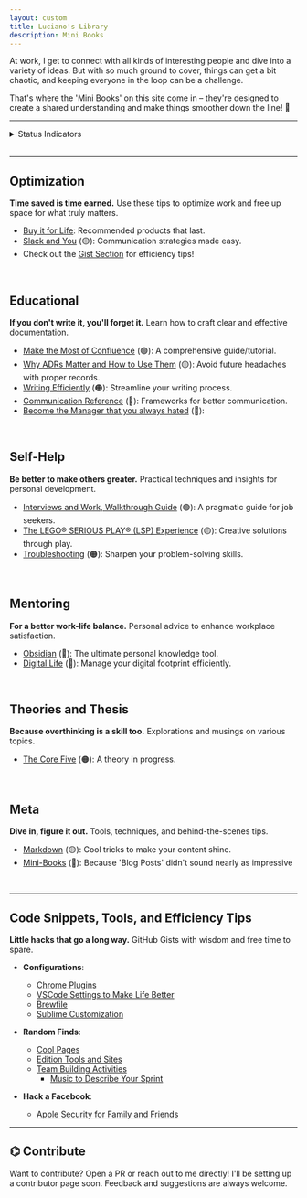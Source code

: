```yaml
---
layout: custom
title: Luciano's Library
description: Mini Books
---
```


At work, I get to connect with all kinds of interesting people and dive into a variety of ideas. But with so much ground to cover, things can get a bit chaotic, and keeping everyone in the loop can be a challenge.

That's where the 'Mini Books' on this site come in – they're designed to create a shared understanding and make things smoother down the line! 🚀

---

<details>
<summary>Status Indicators</summary>

- 🟢 <strong>Nearly Done</strong>: Almost complete, polishing underway.<br>
- 🟡 <strong>Draft</strong>: Work in progress, feedback welcomed!<br>
- 🟠 <strong>Jottings</strong>: Initial ideas and thoughts.<br>
- 🔴 <strong>Barely Started</strong>: Structure in place, content coming.

</details>
<br>

---
## Optimization
**Time saved is time earned.** Use these tips to optimize work and free up space for what truly matters.

- [Buy it for Life](./pages/shopping.md): Recommended products that last.
- [Slack and You](./pages/slack.md) (🟡): Communication strategies made easy.
- Check out the [Gist Section](#code-snippets-tools-and-efficiency-tips) for efficiency tips!

<br>

## Educational

**If you don't write it, you'll forget it.** Learn how to craft clear and effective documentation.

- [Make the Most of Confluence](./pages/confluence) (🟢): A comprehensive guide/tutorial.
- [Why ADRs Matter and How to Use Them](./pages/adrs) (🟡): Avoid future headaches with proper records.
- [Writing Efficiently](./pages/writing) (🟠): Streamline your writing process.
- [Communication Reference](./pages/communications-reference) (🔴): Frameworks for better communication.
- [Become the Manager that you always hated](./pages/management-101) (🔴): 

<br>

## Self-Help
**Be better to make others greater.** Practical techniques and insights for personal development.

- [Interviews and Work, Walkthrough Guide](./pages/ds-interviews) (🟢): A pragmatic guide for job seekers.
- [The LEGO® SERIOUS PLAY® (LSP) Experience](./pages/lsp) (🟡): Creative solutions through play.
- [Troubleshooting](./pages/troubleshooting) (🟠): Sharpen your problem-solving skills.

<br>

## Mentoring
**For a better work-life balance.** Personal advice to enhance workplace satisfaction.

- [Obsidian](./pages/obsidian.md) (🔴): The ultimate personal knowledge tool.
- [Digital Life](./pages/digital-life.md) (🔴): Manage your digital footprint efficiently.

<br>


## Theories and Thesis
**Because overthinking is a skill too.** Explorations and musings on various topics.

- [The Core Five](./pages/thesis-the-core-five.md) (🟠): A theory in progress.

<br>

## Meta
**Dive in, figure it out.** Tools, techniques, and behind-the-scenes tips.

- [Markdown](./pages/markdown) (🟡): Cool tricks to make your content shine.
- [Mini-Books](./pages/mini-books) (🔴): Because 'Blog Posts' didn't sound nearly as impressive

<br>

---



## Code Snippets, Tools, and Efficiency Tips
**Little hacks that go a long way.** GitHub Gists with wisdom and free time to spare.

- **Configurations**:
    - <a href="https://gist.github.com/LucianoAdonis/be46fd68a6324a9777385b8982885cc3" target="_blank">Chrome Plugins</a>
    - <a href="https://gist.github.com/LucianoAdonis/4a711db16b8eef7a24c5e66110ba644e" target="_blank">VSCode Settings to Make Life Better</a>
    - <a href="https://gist.github.com/LucianoAdonis/43a43e5b80515abb828ceb1d3dca2258" target="_blank">Brewfile</a>
    - <a href="https://gist.github.com/LucianoAdonis/2fdc70716cc00e7d584494b0beafc985" target="_blank">Sublime Customization</a>

- **Random Finds**:
    - <a href="https://gist.github.com/LucianoAdonis/24888d407bec9e59c9cfc460a866b163" target="_blank">Cool Pages</a>
    - <a href="https://gist.github.com/LucianoAdonis/93f008e9bf92b0dbcdd5d2ee03f37535" target="_blank">Edition Tools and Sites</a>
    - <a href="https://gist.github.com/LucianoAdonis/91398d78df653e6a2d4969c87261b184" target="_blank">Team Building Activities</a>
        - <a href="https://gist.github.com/LucianoAdonis/da2d0e3b8cea63407eb0a181bf30985f" target="_blank">Music to Describe Your Sprint</a>

- **Hack a Facebook**:
    - <a href="https://gist.github.com/LucianoAdonis/77e2ba214320560e1f4958a30152f262" target="_blank">Apple Security for Family and Friends</a>

---

## ⌬ Contribute

Want to contribute? Open a PR or reach out to me directly! I'll be setting up a contributor page soon. Feedback and suggestions are always welcome.